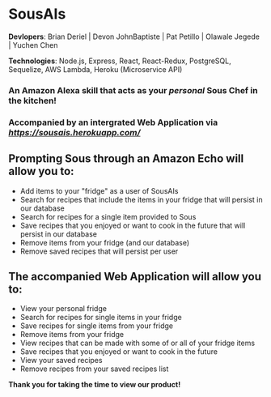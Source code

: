 # SousAIs
**Devlopers**: Brian Deriel | Devon JohnBaptiste | Pat Petillo | Olawale Jegede | Yuchen Chen 

**Technologies**: Node.js, Express, React, React-Redux, PostgreSQL, Sequelize, AWS Lambda, Heroku (Microservice API)

### An **Amazon Alexa** skill that acts as your *personal* **Sous Chef** in the kitchen!

### Accompanied by an intergrated Web Application via *https://sousais.herokuapp.com/*

## Prompting Sous through an Amazon Echo will allow you to:
* Add items to your "fridge" as a user of SousAIs
* Search for recipes that include the items in your fridge that will persist in our database
* Search for recipes for a single item provided to Sous 
* Save recipes that you enjoyed or want to cook in the future that will persist in our database  
* Remove items from your fridge (and our database) 
* Remove saved recipes that will persist per user

## The accompanied Web Application will allow you to:
* View your personal fridge
* Search for recipes for single items in your fridge
* Save recipes for single items from your fridge
* Remove items from your fridge
* View recipes that can be made with some of or all of your fridge items
* Save recipes that you enjoyed or want to cook in the future
* View your saved recipes
* Remove recipes from your saved recipes list


**Thank you for taking the time to view our product!**